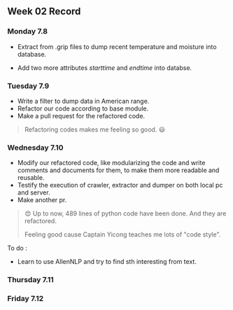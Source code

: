 ## Week 02 Record

### Monday 7.8

- Extract from .grip files to dump recent temperature and moisture into database. 

- Add two more attributes *starttime* and *endtime* into databse.



### Tuesday 7.9

- Write a filter to dump data in American range. 
- Refactor our code according to base module. 
- Make a pull request for the refactored code.

> Refactoring codes makes me feeling so good. :smiley:



### Wednesday 7.10

- Modify our refactored code, like modularizing the code and write comments and documents for them, to make them more readable and reusable. 
- Testify the execution of crawler, extractor and dumper on both local pc and server. 
- Make another pr.

> :heart_eyes: Up to now, 489 lines of python code have been done. And they are refactored.
>
> Feeling good cause Captain Yicong teaches me lots of "code style".

To do :

- Learn to use AllenNLP and try to find sth interesting from text.



### Thursday 7.11



### Friday 7.12



